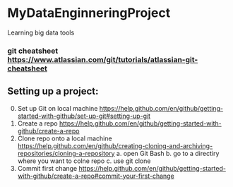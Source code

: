# MyDataEnginneringProject
Learning big data tools

### git cheatsheet https://www.atlassian.com/git/tutorials/atlassian-git-cheatsheet

## Setting up a project: 
0. Set up Git on local machine https://help.github.com/en/github/getting-started-with-github/set-up-git#setting-up-git 
1. Create a repo https://help.github.com/en/github/getting-started-with-github/create-a-repo
2. Clone repo onto a local machine https://help.github.com/en/github/creating-cloning-and-archiving-repositories/cloning-a-repository
  a. open Git Bash
  b. go to a directiry where you want to colne repo
  c. use git clone <https>
3. Commit first change https://help.github.com/en/github/getting-started-with-github/create-a-repo#commit-your-first-change

